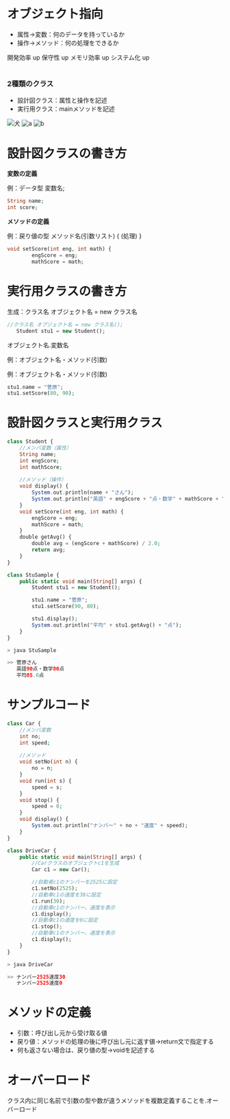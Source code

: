 # オブジェクト指向

- 属性→変数：何のデータを持っているか
- 操作→メソッド：何の処理をできるか

開発効率 up 保守性 up メモリ効率 up システム化 up
# 
### 2種類のクラス
- 設計図クラス：属性と操作を記述
- 実行用クラス：mainメソッドを記述

![犬](https://min-ten.com/wp/wp-content/themes/min-ten/images/free/atom/atom3_8959.png)
![a](https://www.moringa-moringu.com/wp-content/uploads/2020/05/%E3%82%AA%E3%83%95%E3%82%99%E3%82%B7%E3%82%99%E3%82%A7%E3%82%AF%E3%83%88%E6%8C%87%E5%90%91.001-1024x576.jpeg)
![b](https://www.moringa-moringu.com/wp-content/uploads/2020/05/%E3%82%AA%E3%83%95%E3%82%99%E3%82%B7%E3%82%99%E3%82%A7%E3%82%AF%E3%83%88%E6%8C%87%E5%90%91.002-1024x433.jpeg)
# 
# 設計図クラスの書き方
**変数の定義**

例：データ型 変数名;
```php
String name;
int score;
```
**メソッドの定義**

例：戻り値の型 メソッド名(引数リスト) {
    (処理)
}
```php
void setScore(int eng, int math) {
        engScore = eng;
        mathScore = math;
```
# 
# 実行用クラスの書き方

 生成：クラス名 オブジェクト名 = new クラス名
```php
//クラス名 オブジェクト名 = new クラス名();
   Student stu1 = new Student();
```
 オブジェクト名.変数名

例：オブジェクト名・メソッド(引数)

例：オブジェクト名・メソッド(引数)
```php
stu1.name = "菅原";
stu1.setScore(80, 90);
```


# 
# 設計図クラスと実行用クラス
```php
class Student {
    //メンバ変数（属性）
    String name;     
    int engScore;
    int mathScore;
    
    //メソッド（操作）
    void display() {     
        System.out.println(name + "さん");
        System.out.println("英語" + engScore + "点・数学" + mathScore + "点");
    }
    void setScore(int eng, int math) {
        engScore = eng;
        mathScore = math;
    }
    double getAvg() {
        double avg = (engScore + mathScore) / 2.0;
        return avg;
    }    
} 
```
```php
class StuSample {
    public static void main(String[] args) {
        Student stu1 = new Student();

        stu1.name = "菅原";
        stu1.setScore(90, 80);

        stu1.display();
        System.out.println("平均" + stu1.getAvg() + "点");
    }    
}

> java StuSample

>> 菅原さん
   英語90点・数学80点
   平均85.0点
```

# サンプルコード
```php
class Car {
    //メンバ変数
    int no;
    int speed;
    
    //メソッド
    void setNo(int n) {
        no = n;
    }
    void run(int s) {
        speed = s;
    }
    void stop() {
        speed = 0;
    }
    void display() {
        System.out.println("ナンバー" + no + "速度" + speed);
    } 
}
```
```php
class DriveCar {
    public static void main(String[] args) {
        //Carクラスのオブジェクトc1を生成
        Car c1 = new Car();

        //自動者c1のナンバーを2525に設定
        c1.setNo(2525);
        //自動車c1の速度を30に設定
        c1.run(30);
        //自動車c1のナンバー、速度を表示
        c1.display();
        //自動車c1の速度を0に設定
        c1.stop();
        //自動車c1のナンバー、速度を表示
        c1.display();
    }  
}

> java DriveCar

>> ナンバー2525速度30
   ナンバー2525速度0
```


# メソッドの定義
- 引数：呼び出し元から受け取る値
- 戻り値：メソッドの処理の後に呼び出し元に返す値→return文で指定する
- 何も返さない場合は、戻り値の型→voidを記述する

# オーバーロード
クラス内に同じ名前で引数の型や数が違うメソッドを複数定義することを.オーバーロード

